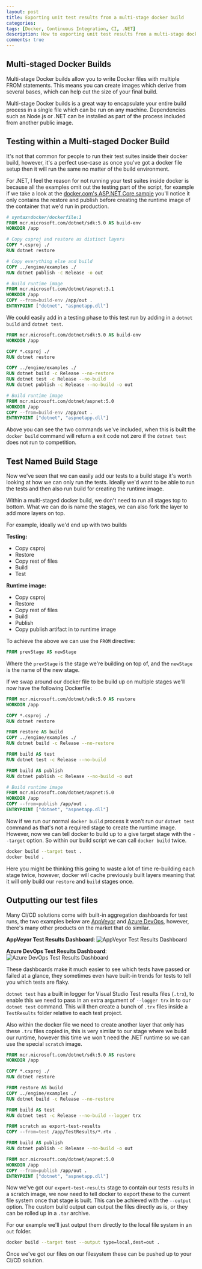 ```yaml
---
layout: post
title: Exporting unit test results from a multi-stage docker build
categories:
tags: [Docker, Continuous Integration, CI, .NET]
description: How to exporting unit test results from a multi-stage docker build
comments: true
---
```


## Multi-staged Docker Builds

Multi-stage Docker builds allow you to write Docker files with multiple FROM statements. This means you can create images which derive from several bases, which can help cut the size of your final build.

Multi-stage Docker builds is a great way to encapsulate your entire build process in a single file which can be run on any machine. Dependencies such as Node.js or .NET can be installed as part of the process included from another public image.

## Testing within a Multi-staged Docker Build

It's not that common for people to run their test suites inside their docker build, however, it's a perfect use-case as once you've got a docker file setup then it will run the same no matter of the build environment.

For .NET, I feel the reason for not running your test suites inside docker is because all the examples omit out the testing part of the script, for example if we take a look at the [docker.com's ASP.NET Core sample](https://docs.docker.com/samples/dotnetcore/) you'll notice it only contains the restore and publish before creating the runtime image of the container that we'd run in production.

```Dockerfile
# syntax=docker/dockerfile:1
FROM mcr.microsoft.com/dotnet/sdk:5.0 AS build-env
WORKDIR /app

# Copy csproj and restore as distinct layers
COPY *.csproj ./
RUN dotnet restore

# Copy everything else and build
COPY ../engine/examples ./
RUN dotnet publish -c Release -o out

# Build runtime image
FROM mcr.microsoft.com/dotnet/aspnet:3.1
WORKDIR /app
COPY --from=build-env /app/out .
ENTRYPOINT ["dotnet", "aspnetapp.dll"]
```

We could easily add in a testing phase to this test run by adding in a `dotnet build` and `dotnet test`.

```Dockerfile
FROM mcr.microsoft.com/dotnet/sdk:5.0 AS build-env
WORKDIR /app

COPY *.csproj ./
RUN dotnet restore

COPY ../engine/examples ./
RUN dotnet build -c Release --no-restore
RUN dotnet test -c Release --no-build
RUN dotnet publish -c Release --no-build -o out

# Build runtime image
FROM mcr.microsoft.com/dotnet/aspnet:5.0
WORKDIR /app
COPY --from=build-env /app/out .
ENTRYPOINT ["dotnet", "aspnetapp.dll"]
```

Above you can see the two commands we've included, when this is built the `docker build` command will return a exit code not zero if the `dotnet test` does not run to competition.

## Test Named Build Stage

Now we've seen that we can easily add our tests to a build stage it's worth looking at how we can only run the tests. Ideally we'd want to be able to run the tests and then also run build for creating the runtime image.

Within a multi-staged docker build, we don't need to run all stages top to bottom. What we can do is name the stages, we can also fork the layer to add more layers on top.

For example, ideally we'd end up with two builds

**Testing:**
- Copy csproj
- Restore
- Copy rest of files
- Build
- Test

**Runtime image:**
- Copy csproj
- Restore
- Copy rest of files
- Build
- Publish
- Copy publish artifact in to runtime image

To achieve the above we can use the `FROM` directive:
```dockerfile
FROM prevStage AS newStage
```
Where the `prevStage` is the stage we're building on top of, and the `newStage` is the name of the new stage.

If we swap around our docker file to be build up on multiple stages we'll now have the following Dockerfile:
```dockerfile
FROM mcr.microsoft.com/dotnet/sdk:5.0 AS restore
WORKDIR /app

COPY *.csproj ./
RUN dotnet restore

FROM restore AS build
COPY ../engine/examples ./
RUN dotnet build -c Release --no-restore

FROM build AS test
RUN dotnet test -c Release --no-build

FROM build AS publish
RUN dotnet publish -c Release --no-build -o out

# Build runtime image
FROM mcr.microsoft.com/dotnet/aspnet:5.0
WORKDIR /app
COPY --from=publish /app/out .
ENTRYPOINT ["dotnet", "aspnetapp.dll"]
```

Now if we run our normal `docker build` process it won't run our `dotnet test` command as that's not a required stage to create the runtime image. However, now we can tell docker to build up to a give target stage with the `--target` option. So within our build script we can call `docker build` twice.

```bash
docker build --target test .
docker build .
```

Here you might be thinking this going to waste a lot of time re-building each stage twice, however, docker will cache previously built layers meaning that it will only build our `restore` and `build` stages once.

## Outputting our test files

Many CI/CD solutions come with built-in aggregation dashboards for test runs, the two examples below are [AppVeyor](https://www.appveyor.com/) and [Azure DevOps](https://azure.microsoft.com/en-gb/services/devops/), however, there's many other products on the market that do similar.


**AppVeyor Test Results Dashboard**:
![AppVeyor Test Results Dashboard](/assets/posts/2021-08-09-exporting-unit-test-results-from-a-multi-stage-docker-build/appveyor-test-results.png "AppVeyor Test Results Dashboard")

**Azure DevOps Test Results Dashboard**:
![Azure DevOps Test Results Dashboard](/assets/posts/2021-08-09-exporting-unit-test-results-from-a-multi-stage-docker-build/azure-devops-test-results.png "Azure DevOps Test Results Dashboard")

These dashboards make it much easier to see which tests have passed or failed at a glance, they sometimes even have built-in trends for tests to tell you which tests are flaky.

`dotnet test` has a built in logger for Visual Studio Test results files (`.trx`), to enable this we need to pass in an extra argument of `--logger trx` in to our `dotnet test` command. This will then create a bunch of `.trx` files inside a `TestResults` folder relative to each test project.

Also within the docker file we need to create another layer that only has these `.trx` files copied in, this is very similar to our stage where we build our runtime, however this time we won't need the .NET runtime so we can use the special `scratch` image.

```dockerfile
FROM mcr.microsoft.com/dotnet/sdk:5.0 AS restore
WORKDIR /app

COPY *.csproj ./
RUN dotnet restore

FROM restore AS build
COPY ../engine/examples ./
RUN dotnet build -c Release --no-restore

FROM build AS test
RUN dotnet test -c Release --no-build --logger trx

FROM scratch as export-test-results
COPY --from=test /app/TestResults/*.rtx .

FROM build AS publish
RUN dotnet publish -c Release --no-build -o out

FROM mcr.microsoft.com/dotnet/aspnet:5.0
WORKDIR /app
COPY --from=publish /app/out .
ENTRYPOINT ["dotnet", "aspnetapp.dll"]
```

Now we've got our `export-test-results` stage to contain our tests results in a scratch image, we now need to tell docker to export these to the current file system once that stage is built. This can be achieved with the `--output` option. The custom build output can output the files directly as is, or they can be rolled up in a `.tar` archive.

For our example we'll just output them directly to the local file system in an `out` folder.

```bash
docker build --target test --output type=local,dest=out .
```

Once we've got our files on our filesystem these can be pushed up to your CI/CD solution.